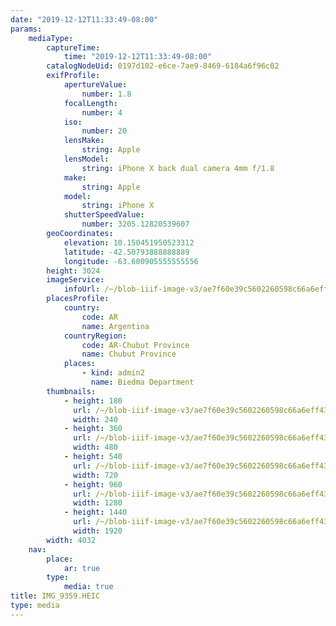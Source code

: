 ```yaml
---
date: "2019-12-12T11:33:49-08:00"
params:
    mediaType:
        captureTime:
            time: "2019-12-12T11:33:49-08:00"
        catalogNodeUid: 0197d102-e6ce-7ae9-8469-6184a6f96c02
        exifProfile:
            apertureValue:
                number: 1.8
            focalLength:
                number: 4
            iso:
                number: 20
            lensMake:
                string: Apple
            lensModel:
                string: iPhone X back dual camera 4mm f/1.8
            make:
                string: Apple
            model:
                string: iPhone X
            shutterSpeedValue:
                number: 3205.12820539607
        geoCoordinates:
            elevation: 10.150451950523312
            latitude: -42.50793888888889
            longitude: -63.600905555555556
        height: 3024
        imageService:
            infoUrl: /~/blob-iiif-image-v3/ae7f60e39c5602260598c66a6eff431026a45e56668bfee2971d15c2d936c34a/info.json
        placesProfile:
            country:
                code: AR
                name: Argentina
            countryRegion:
                code: AR-Chubut Province
                name: Chubut Province
            places:
                - kind: admin2
                  name: Biedma Department
        thumbnails:
            - height: 180
              url: /~/blob-iiif-image-v3/ae7f60e39c5602260598c66a6eff431026a45e56668bfee2971d15c2d936c34a/full/240%2C180/0/default.jpg
              width: 240
            - height: 360
              url: /~/blob-iiif-image-v3/ae7f60e39c5602260598c66a6eff431026a45e56668bfee2971d15c2d936c34a/full/480%2C360/0/default.jpg
              width: 480
            - height: 540
              url: /~/blob-iiif-image-v3/ae7f60e39c5602260598c66a6eff431026a45e56668bfee2971d15c2d936c34a/full/720%2C540/0/default.jpg
              width: 720
            - height: 960
              url: /~/blob-iiif-image-v3/ae7f60e39c5602260598c66a6eff431026a45e56668bfee2971d15c2d936c34a/full/1280%2C960/0/default.jpg
              width: 1280
            - height: 1440
              url: /~/blob-iiif-image-v3/ae7f60e39c5602260598c66a6eff431026a45e56668bfee2971d15c2d936c34a/full/1920%2C1440/0/default.jpg
              width: 1920
        width: 4032
    nav:
        place:
            ar: true
        type:
            media: true
title: IMG_9359.HEIC
type: media
---
```

